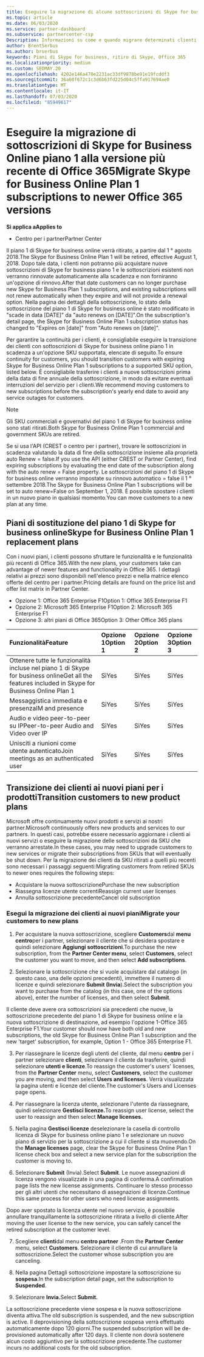 ```yaml
---
title: Eseguire la migrazione di alcune sottoscrizioni di Skype for business
ms.topic: article
ms.date: 06/03/2020
ms.service: partner-dashboard
ms.subservice: partnercenter-csp
Description: Informazioni su come e quando migrare determinati clienti con sottoscrizioni del piano 1 di Skype for business online in scadenza alle nuove versioni di Office 365.
author: BrentSerbus
ms.author: brserbus
keywords: Piani di Skype for business, ritiro di Skype, Office 365
ms.localizationpriority: medium
ms.custom: SEOMAY.20
ms.openlocfilehash: 4202e146a470e2231ac33df9878be91e19fcddf3
ms.sourcegitcommit: 36a60f672c1c3d6b63fd225d04c5ffa917694ae0
ms.translationtype: MT
ms.contentlocale: it-IT
ms.lasthandoff: 07/03/2020
ms.locfileid: "85949617"
---
```

# <a name="migrate-skype-for-business-online-plan-1-subscriptions-to-newer-office-365-versions"></a><span data-ttu-id="81c7f-104">Eseguire la migrazione di sottoscrizioni di Skype for Business Online piano 1 alla versione più recente di Office 365</span><span class="sxs-lookup"><span data-stu-id="81c7f-104">Migrate Skype for Business Online Plan 1 subscriptions to newer Office 365 versions</span></span>

<span data-ttu-id="81c7f-105">**Si applica a**</span><span class="sxs-lookup"><span data-stu-id="81c7f-105">**Applies to**</span></span>

- <span data-ttu-id="81c7f-106">Centro per i partner</span><span class="sxs-lookup"><span data-stu-id="81c7f-106">Partner Center</span></span>

<span data-ttu-id="81c7f-107">Il piano 1 di Skype for business online verrà ritirato, a partire dal 1 ° agosto 2018.</span><span class="sxs-lookup"><span data-stu-id="81c7f-107">The Skype for Business Online Plan 1 will be retired, effective August 1, 2018.</span></span> <span data-ttu-id="81c7f-108">Dopo tale data, i clienti non potranno più acquistare nuove sottoscrizioni di Skype for business piano 1 e le sottoscrizioni esistenti non verranno rinnovate automaticamente alla scadenza e non forniranno un'opzione di rinnovo.</span><span class="sxs-lookup"><span data-stu-id="81c7f-108">After that date customers can no longer purchase new Skype for Business Plan 1 subscriptions, and existing subscriptions will not renew automatically when they expire and will not provide a renewal option.</span></span> <span data-ttu-id="81c7f-109">Nella pagina dei dettagli della sottoscrizione, lo stato della sottoscrizione del piano 1 di Skype for business online è stato modificato in "scade in data [DATE]" da "auto renews on [DATE]".</span><span class="sxs-lookup"><span data-stu-id="81c7f-109">On the subscription's detail page, the Skype for Business Online Plan 1 subscription status has changed to "Expires on [date]" from "Auto renews on [date]".</span></span>  

<span data-ttu-id="81c7f-110">Per garantire la continuità per i clienti, è consigliabile eseguire la transizione dei clienti con sottoscrizioni di Skype for business online piano 1 in scadenza a un'opzione SKU supportata, elencate di seguito.</span><span class="sxs-lookup"><span data-stu-id="81c7f-110">To ensure continuity for customers, you should transition customers with expiring Skype for Business Online Plan 1 subscriptions to a supported SKU option, listed below.</span></span> <span data-ttu-id="81c7f-111">È consigliabile trasferire i clienti a nuove sottoscrizioni prima della data di fine annuale della sottoscrizione, in modo da evitare eventuali interruzioni del servizio per i clienti.</span><span class="sxs-lookup"><span data-stu-id="81c7f-111">We recommend moving customers to new subscriptions before the subscription's yearly end date to avoid any service outages for customers.</span></span> 

>[!NOTE]
><span data-ttu-id="81c7f-112">Gli SKU commerciali e governativi del piano 1 di Skype for business online sono stati ritirati.</span><span class="sxs-lookup"><span data-stu-id="81c7f-112">Both Skype for Business Online Plan 1 commercial and government SKUs are retired.</span></span>

<span data-ttu-id="81c7f-113">Se si usa l'API (CREST o centro per i partner), trovare le sottoscrizioni in scadenza valutando la data di fine della sottoscrizione insieme alla proprietà auto Renew = false.</span><span class="sxs-lookup"><span data-stu-id="81c7f-113">If you use the API (either CREST or Partner Center), find expiring subscriptions by evaluating the end date of the subscription along with the auto renew = False property.</span></span> <span data-ttu-id="81c7f-114">Le sottoscrizioni del piano 1 di Skype for business online verranno impostate su rinnovo automatico = false il 1 ° settembre 2018.</span><span class="sxs-lookup"><span data-stu-id="81c7f-114">The Skype for Business Online Plan 1 subscriptions will be set to auto renew=False on September 1, 2018.</span></span> <span data-ttu-id="81c7f-115">È possibile spostare i clienti in un nuovo piano in qualsiasi momento.</span><span class="sxs-lookup"><span data-stu-id="81c7f-115">You can move customers to a new plan at any time.</span></span> 

## <a name="skype-for-business-online-plan-1-replacement-plans"></a><span data-ttu-id="81c7f-116">Piani di sostituzione del piano 1 di Skype for business online</span><span class="sxs-lookup"><span data-stu-id="81c7f-116">Skype for Business Online Plan 1 replacement plans</span></span>

<span data-ttu-id="81c7f-117">Con i nuovi piani, i clienti possono sfruttare le funzionalità e le funzionalità più recenti di Office 365.</span><span class="sxs-lookup"><span data-stu-id="81c7f-117">With the new plans, your customers take can advantage of newer features and functionality in Office 365.</span></span> <span data-ttu-id="81c7f-118">I dettagli relativi ai prezzi sono disponibili nell'elenco prezzi e nella matrice elenco offerte del centro per i partner.</span><span class="sxs-lookup"><span data-stu-id="81c7f-118">Pricing details are found on the price list and offer list matrix in Partner Center.</span></span> 

- <span data-ttu-id="81c7f-119">Opzione 1: Office 365 Enterprise F1</span><span class="sxs-lookup"><span data-stu-id="81c7f-119">Option 1: Office 365 Enterprise F1</span></span>
- <span data-ttu-id="81c7f-120">Opzione 2: Microsoft 365 Enterprise F1</span><span class="sxs-lookup"><span data-stu-id="81c7f-120">Option 2: Microsoft 365 Enterprise F1</span></span>
- <span data-ttu-id="81c7f-121">Opzione 3: altri piani di Office 365</span><span class="sxs-lookup"><span data-stu-id="81c7f-121">Option 3: Other Office 365 plans</span></span>

|<span data-ttu-id="81c7f-122">**Funzionalità**</span><span class="sxs-lookup"><span data-stu-id="81c7f-122">**Feature**</span></span>    |<span data-ttu-id="81c7f-123">**Opzione 1**</span><span class="sxs-lookup"><span data-stu-id="81c7f-123">**Option 1**</span></span>   |<span data-ttu-id="81c7f-124">**Opzione 2**</span><span class="sxs-lookup"><span data-stu-id="81c7f-124">**Option 2**</span></span>   |<span data-ttu-id="81c7f-125">**Opzione 3**</span><span class="sxs-lookup"><span data-stu-id="81c7f-125">**Option 3**</span></span>   |
|:-----------------|:-----------------|:-------------|:------------|
|<span data-ttu-id="81c7f-126">Ottenere tutte le funzionalità incluse nel piano 1 di Skype for business online</span><span class="sxs-lookup"><span data-stu-id="81c7f-126">Get all the features included in Skype for Business Online Plan 1</span></span>|<span data-ttu-id="81c7f-127">Sì</span><span class="sxs-lookup"><span data-stu-id="81c7f-127">Yes</span></span>   |<span data-ttu-id="81c7f-128">Sì</span><span class="sxs-lookup"><span data-stu-id="81c7f-128">Yes</span></span>   |<span data-ttu-id="81c7f-129">Sì</span><span class="sxs-lookup"><span data-stu-id="81c7f-129">Yes</span></span>   |
|<span data-ttu-id="81c7f-130">Messaggistica immediata e presenza</span><span class="sxs-lookup"><span data-stu-id="81c7f-130">IM and presence</span></span> |<span data-ttu-id="81c7f-131">Sì</span><span class="sxs-lookup"><span data-stu-id="81c7f-131">Yes</span></span>   |<span data-ttu-id="81c7f-132">Sì</span><span class="sxs-lookup"><span data-stu-id="81c7f-132">Yes</span></span>   |<span data-ttu-id="81c7f-133">Sì</span><span class="sxs-lookup"><span data-stu-id="81c7f-133">Yes</span></span>   |
|<span data-ttu-id="81c7f-134">Audio e video peer-to-peer su IP</span><span class="sxs-lookup"><span data-stu-id="81c7f-134">Peer-to-peer Audio and Video over IP</span></span>|<span data-ttu-id="81c7f-135">Sì</span><span class="sxs-lookup"><span data-stu-id="81c7f-135">Yes</span></span>   |<span data-ttu-id="81c7f-136">Sì</span><span class="sxs-lookup"><span data-stu-id="81c7f-136">Yes</span></span>   |<span data-ttu-id="81c7f-137">Sì</span><span class="sxs-lookup"><span data-stu-id="81c7f-137">Yes</span></span>   
|<span data-ttu-id="81c7f-138">Unisciti a riunioni come utente autenticato</span><span class="sxs-lookup"><span data-stu-id="81c7f-138">Join meetings as an authenticated user</span></span>| <span data-ttu-id="81c7f-139">Sì</span><span class="sxs-lookup"><span data-stu-id="81c7f-139">Yes</span></span>   |<span data-ttu-id="81c7f-140">Sì</span><span class="sxs-lookup"><span data-stu-id="81c7f-140">Yes</span></span>   |<span data-ttu-id="81c7f-141">Sì</span><span class="sxs-lookup"><span data-stu-id="81c7f-141">Yes</span></span>   |

## <a name="transition-customers-to-new-product-plans"></a><span data-ttu-id="81c7f-142">Transizione dei clienti ai nuovi piani per i prodotti</span><span class="sxs-lookup"><span data-stu-id="81c7f-142">Transition customers to new product plans</span></span>

<span data-ttu-id="81c7f-143">Microsoft offre continuamente nuovi prodotti e servizi ai nostri partner.</span><span class="sxs-lookup"><span data-stu-id="81c7f-143">Microsoft continuously offers new products and services to our partners.</span></span> <span data-ttu-id="81c7f-144">In questi casi, potrebbe essere necessario aggiornare i clienti ai nuovi servizi o eseguire la migrazione delle sottoscrizioni da SKU che verranno arrestate.</span><span class="sxs-lookup"><span data-stu-id="81c7f-144">In these cases, you may need to upgrade customers to new services or migrate their subscriptions from SKUs that will eventually be shut down.</span></span> <span data-ttu-id="81c7f-145">Per la migrazione dei clienti da SKU ritirati a quelli più recenti sono necessari i passaggi seguenti:</span><span class="sxs-lookup"><span data-stu-id="81c7f-145">Migrating customers from retired SKUs to newer ones requires the following steps:</span></span>

- <span data-ttu-id="81c7f-146">Acquistare la nuova sottoscrizione</span><span class="sxs-lookup"><span data-stu-id="81c7f-146">Purchase the new subscription</span></span>
- <span data-ttu-id="81c7f-147">Riassegna licenze utente correnti</span><span class="sxs-lookup"><span data-stu-id="81c7f-147">Reassign current user licenses</span></span>
- <span data-ttu-id="81c7f-148">Annulla sottoscrizione precedente</span><span class="sxs-lookup"><span data-stu-id="81c7f-148">Cancel old subscription</span></span>

### <a name="migrate-your-customers-to-new-plans"></a><span data-ttu-id="81c7f-149">Esegui la migrazione dei clienti ai nuovi piani</span><span class="sxs-lookup"><span data-stu-id="81c7f-149">Migrate your customers to new plans</span></span>

1. <span data-ttu-id="81c7f-150">Per acquistare la nuova sottoscrizione, scegliere **Customers**dal **menu centro**per i partner, selezionare il cliente che si desidera spostare e quindi selezionare **Aggiungi sottoscrizioni**.</span><span class="sxs-lookup"><span data-stu-id="81c7f-150">To purchase the new subscription, from the **Partner Center menu**, select **Customers**, select the customer you want to move, and then select **Add subscriptions**.</span></span>

2. <span data-ttu-id="81c7f-151">Selezionare la sottoscrizione che si vuole acquistare dal catalogo (in questo caso, una delle opzioni precedenti), immettere il numero di licenze e quindi selezionare **Submit (Invia**).</span><span class="sxs-lookup"><span data-stu-id="81c7f-151">Select the subscription you want to purchase from the catalog (in this case, one of the options above), enter the number of licenses, and then select **Submit**.</span></span> 

<span data-ttu-id="81c7f-152">Il cliente deve avere ora sottoscrizioni sia precedenti che nuove, la sottoscrizione precedente del piano 1 di Skype for business online e la nuova sottoscrizione di destinazione, ad esempio l'opzione 1-Office 365 Enterprise F1.</span><span class="sxs-lookup"><span data-stu-id="81c7f-152">Your customer should now have both old and new subscriptions, the old Skype for Business Online Plan 1  subscription and the new 'target' subscription, for example, Option 1 - Office 365 Enterprise F1.</span></span>

3. <span data-ttu-id="81c7f-153">Per riassegnare le licenze degli utenti del cliente, dal menu **centro** per i partner selezionare **clienti**, selezionare il cliente da trasferire, quindi selezionare **utenti e licenze**.</span><span class="sxs-lookup"><span data-stu-id="81c7f-153">To reassign the customer's users' licenses, from the **Partner Center** menu, select **Customers**, select the customer you are moving, and then select **Users and licenses**.</span></span> <span data-ttu-id="81c7f-154">Verrà visualizzata la pagina utenti e licenze del cliente.</span><span class="sxs-lookup"><span data-stu-id="81c7f-154">The customer's Users and Licenses page opens.</span></span>

4. <span data-ttu-id="81c7f-155">Per riassegnare la licenza utente, selezionare l'utente da riassegnare, quindi selezionare **Gestisci licenze.**</span><span class="sxs-lookup"><span data-stu-id="81c7f-155">To reassign user license, select the user to reassign and then select **Manage licenses.**</span></span>

5. <span data-ttu-id="81c7f-156">Nella pagina **Gestisci licenze** deselezionare la casella di controllo licenza di Skype for business online piano 1 e selezionare un nuovo piano di servizio per la sottoscrizione a cui il cliente si sta muovendo.</span><span class="sxs-lookup"><span data-stu-id="81c7f-156">On the **Manage licenses** page, clear the Skype for Business Online Plan 1 license check box and select a new service plan for the subscription the customer is moving to.</span></span>

6. <span data-ttu-id="81c7f-157">Selezionare **Submit** (Invia).</span><span class="sxs-lookup"><span data-stu-id="81c7f-157">Select **Submit**.</span></span> <span data-ttu-id="81c7f-158">Le nuove assegnazioni di licenza vengono visualizzate in una pagina di conferma.</span><span class="sxs-lookup"><span data-stu-id="81c7f-158">A confirmation page lists the new license assignments.</span></span> <span data-ttu-id="81c7f-159">Continuare lo stesso processo per gli altri utenti che necessitano di assegnazioni di licenze.</span><span class="sxs-lookup"><span data-stu-id="81c7f-159">Continue this same process for other users who need license assignments.</span></span>

<span data-ttu-id="81c7f-160">Dopo aver spostato la licenza utente nel nuovo servizio, è possibile annullare tranquillamente la sottoscrizione ritirata a livello di cliente.</span><span class="sxs-lookup"><span data-stu-id="81c7f-160">After moving the user license to the new service, you can safely cancel the retired subscription at the customer level.</span></span>

7. <span data-ttu-id="81c7f-161">Scegliere **clienti**dal menu **centro partner** .</span><span class="sxs-lookup"><span data-stu-id="81c7f-161">From the **Partner Center** menu, select **Customers**.</span></span> <span data-ttu-id="81c7f-162">Selezionare il cliente di cui annullare la sottoscrizione.</span><span class="sxs-lookup"><span data-stu-id="81c7f-162">Select the customer whose subscription you are canceling.</span></span>

8. <span data-ttu-id="81c7f-163">Nella pagina Dettagli sottoscrizione impostare la sottoscrizione su **sospesa**.</span><span class="sxs-lookup"><span data-stu-id="81c7f-163">In the subscription detail page, set the subscription to **Suspended**.</span></span>

9. <span data-ttu-id="81c7f-164">Selezionare **Invia.**</span><span class="sxs-lookup"><span data-stu-id="81c7f-164">Select **Submit.**</span></span>

<span data-ttu-id="81c7f-165">La sottoscrizione precedente viene sospesa e la nuova sottoscrizione diventa attiva.</span><span class="sxs-lookup"><span data-stu-id="81c7f-165">The old subscription is suspended, and the new subscription is active.</span></span> <span data-ttu-id="81c7f-166">Il deprovisioning della sottoscrizione sospesa verrà effettuato automaticamente dopo 120 giorni.</span><span class="sxs-lookup"><span data-stu-id="81c7f-166">The suspended subscription will be de-provisioned automatically after 120 days.</span></span> <span data-ttu-id="81c7f-167">Il cliente non dovrà sostenere alcun costo aggiuntivo per la sottoscrizione precedente.</span><span class="sxs-lookup"><span data-stu-id="81c7f-167">The customer incurs no additional costs for the old subscription.</span></span>

